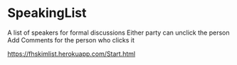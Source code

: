 # SpeakingList
A list of speakers for formal discussions
Either party can unclick the person
Add Comments for the person who clicks it

https://fhskimlist.herokuapp.com/Start.html

